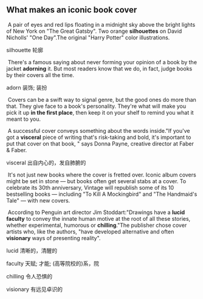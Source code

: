 ## What makes an iconic book cover

​		A pair of eyes and red lips floating in a midnight sky above the bright lights of New York on "The Great Gatsby". Two orange **silhouettes** on David Nicholls' "One Day".The original "Harry Potter" color illustrations.

silhouette  轮廓

​		There's a famous saying about never forming your opinion of a book by the jacket **adorning** it. But most readers know that we do, in fact, judge books by their covers all the time.

adorn  装饰; 装扮

​		Covers can be a swift way to signal genre, but the good ones do more than that. They give face to a book's personality. They're what will make you pick it up **in the first place**, then keep it on your shelf to remind you what it meant to you.

​		A successful cover conveys something about the words inside."If you've got a **visceral** piece of writing that's risk-taking and bold, it's important to put that cover on that book, " says Donna Payne, creative director at Faber & Faber.

visceral  出自内心的，发自肺腑的

​		It's not just new books where the cover is fretted over. Iconic album covers might be set in stone — but books often get several stabs at a cover. To celebrate its 30th anniversary, Vintage will republish some of its 10 bestselling books — including "To Kill A Mockingbird" and "The Handmaid's Tale" — with new covers.

​		According to Penguin art director Jim Stoddart:"Drawings have a **lucid** **faculty** to convey the innate human motive at the root of all these stories, whether experimental, humorous or **chilling**."The publisher chose cover artists who, like the authors, "have developed alternative and often **visionary** ways of presenting reality".

lucid  清晰的，清醒的

faculty  天赋; 才能;  (高等院校的)系，院

chilling  令人恐惧的

visionary  有远见卓识的